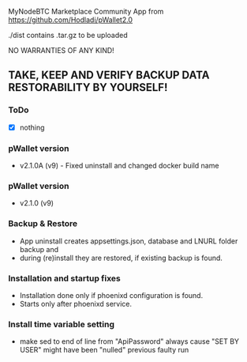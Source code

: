  MyNodeBTC Marketplace Community App from https://github.com/Hodladi/pWallet2.0

./dist contains .tar.gz to be uploaded

NO WARRANTIES OF ANY KIND!

TAKE, KEEP AND VERIFY BACKUP DATA RESTORABILITY BY YOURSELF!
---

### ToDo
- [X] nothing

### pWallet version
* v2.1.0A (v9) - Fixed uninstall and changed docker build name

### pWallet version
* v2.1.0 (v9)

### Backup & Restore
* App uninstall creates appsettings.json, database and LNURL folder backup and
* during (re)install they are restored, if existing backup is found.

### Installation and startup fixes
* Installation done only if phoenixd configuration is found.
* Starts only after phoenixd service.

### Install time variable setting
* make sed to end of line from "ApiPassword" always cause "SET BY USER" might have been "nulled" previous faulty run
